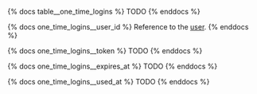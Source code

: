 {% docs table__one_time_logins %}
TODO
{% enddocs %}

{% docs one_time_logins__user_id %}
Reference to the [user](#!/source/source.tamanu.tamanu.users).
{% enddocs %}

{% docs one_time_logins__token %}
TODO
{% enddocs %}

{% docs one_time_logins__expires_at %}
TODO
{% enddocs %}

{% docs one_time_logins__used_at %}
TODO
{% enddocs %}
